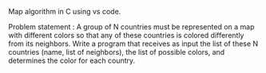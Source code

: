Map algorithm in C using vs code. 

Problem statement : A group of N countries must be represented on a map with different colors so that any of these countries is colored differently from its neighbors. Write a program that receives as input the list of these N countries (name, list of neighbors), the list of possible colors, and determines the color for each country.
